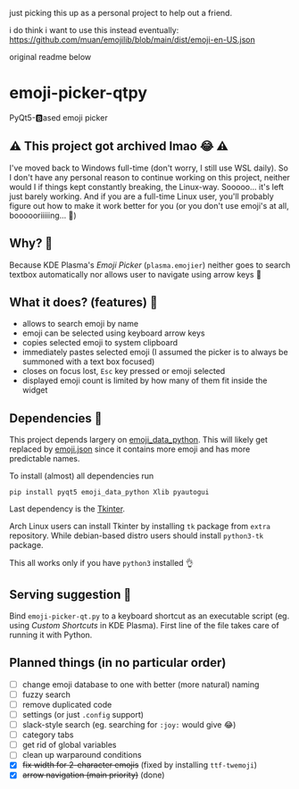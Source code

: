 just picking this up as a personal project to help out a friend.

i do think i want to use this instead eventually: https://github.com/muan/emojilib/blob/main/dist/emoji-en-US.json

original readme below

# emoji-picker-qtpy
PyQt5-🅱️ased emoji picker

## ⚠ This project got archived lmao 😂 ⚠

I've moved back to Windows full-time (don't worry, I still use WSL daily). So I don't have any personal reason to continue working on this project, neither would I if things kept constantly breaking, the Linux-way. Sooooo... it's left just barely working. And if you are a full-time Linux user, you'll probably figure out how to make it work better for you (or you don't use emoji's at all, boooooriiiiing... 🥱)

## Why? 🤔

Because KDE Plasma's _Emoji Picker_ (`plasma.emojier`) neither goes to search textbox automatically nor allows user to navigate using arrow keys 🤦

## What it does? (features) 🤸

- allows to search emoji by name
- emoji can be selected using keyboard arrow keys
- copies selected emoji to system clipboard
- immediately pastes selected emoji (I assumed the picker is to always be summoned with a text box focused)
- closes on focus lost, `Esc` key pressed or emoji selected
- displayed emoji count is limited by how many of them fit inside the widget

## Dependencies 🧰

This project depends largery on [emoji_data_python](https://github.com/alexmick/emoji-data-python). This will likely get replaced by [emoji.json](https://github.com/github/gemoji/blob/master/db/emoji.json) since it contains more emoji and has more predictable names.

To install (almost) all dependencies run
```
pip install pyqt5 emoji_data_python Xlib pyautogui
```

Last dependency is the [Tkinter](https://docs.python.org/2/library/tkinter.html). 

Arch Linux users can install Tkinter by installing `tk` package from `extra` repository. While debian-based distro users should install `python3-tk` package.

This all works only if you have `python3` installed 👌

## Serving suggestion 🥘

Bind `emoji-picker-qt.py` to a keyboard shortcut as an executable script (eg. using _Custom Shortcuts_ in KDE Plasma). First line of the file takes care of running it with Python.

## Planned things (in no particular order)

- [ ] change emoji database to one with better (more natural) naming
- [ ] fuzzy search
- [ ] remove duplicated code
- [ ] settings  (or just `.config` support)
- [ ] slack-style search (eg. searching for `:joy:` would give 😂)
- [ ] category tabs
- [ ] get rid of global variables 
- [ ] clean up warparound conditions
- [x] ~~fix width for 2-character emojis~~ (fixed by installing `ttf-twemoji`)
- [x] ~~arrow navigation (main priority)~~ (done)
